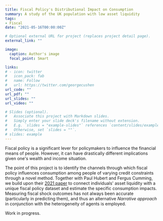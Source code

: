 ```yaml
---
title: Fiscal Policy's Distributional Impact on Consumption
summary: A study of the UK population with low asset liquidity
tags:
- Fiscal
date: "2021-05-16T00:00:00Z"

# Optional external URL for project (replaces project detail page).
external_link: ""

image:
  caption: Author's image
  focal_point: Smart

links:
# - icon: twitter
#   icon_pack: fab
#   name: Follow
#   url: https://twitter.com/georgecushen
url_code: ""
url_pdf: ""
url_slides: ""
url_video: ""

# Slides (optional).
#   Associate this project with Markdown slides.
#   Simply enter your slide deck's filename without extension.
#   E.g. `slides = "example-slides"` references `content/slides/example-slides.md`.
#   Otherwise, set `slides = ""`.
# slides: example
---
```

Fiscal policy is a significant lever for policymakers to influence the financial means of people. However, it can have drastically different implications given one's wealth and income situation.

The point of this project is to identify the channels through which fiscal policy influences consumption among people of varying credit constraints through a novel method. Together with Paul Hubert and Fergus Cumming, we build upon their [2021 paper](https://direct.mit.edu/rest/article-abstract/doi/10.1162/rest_a_01094/106895/The-Distribution-of-Households-Indebtedness-and?redirectedFrom=fulltext) to connect individuals' asset liquidity with a unique fiscal policy dataset and estimate the specific consumption impacts. Measuring fiscal shock outcomes has not always been accurate (particularly in predicting them), and thus an alternative *Narrative approach* in conjunction with the heterogeneity of agents is employed.

Work in progress.
